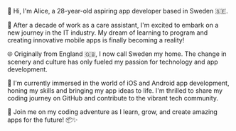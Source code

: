 👋 Hi, I'm Alice, a 28-year-old aspiring app developer based in Sweden 🇸🇪.

🌟 After a decade of work as a care assistant, I'm excited to embark on a new journey in the IT industry. My dream of learning to program and creating innovative mobile apps is finally becoming a reality!

🌐 Originally from England 🇬🇧, I now call Sweden my home. The change in scenery and culture has only fueled my passion for technology and app development.

📱 I'm currently immersed in the world of iOS and Android app development, honing my skills and bringing my app ideas to life. I'm thrilled to share my coding journey on GitHub and contribute to the vibrant tech community.

🚀 Join me on my coding adventure as I learn, grow, and create amazing apps for the future! 📦✨
